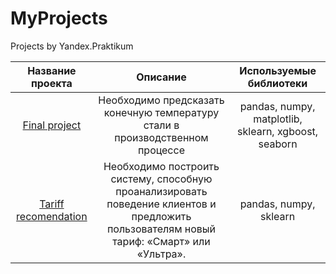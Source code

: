 # MyProjects
Projects by Yandex.Praktikum  

| Название проекта | Описание  | Используемые библиотеки  |
| :---:   | :-: | :-: |
| [Final project](https://github.com/Jeniua/MyProjects/tree/main/final_project)  | Необходимо предсказать конечную температуру стали в производственном процессе | pandas, numpy, matplotlib, sklearn, xgboost, seaborn |
| [Tariff recomendation](https://github.com/Jeniua/MyProjects/tree/main/tariff-recomendation)  | Необходимо построить систему, способную проанализировать поведение клиентов и предложить пользователям новый тариф: «Смарт» или «Ультра». | pandas, numpy, sklearn |
